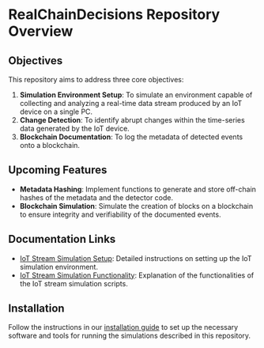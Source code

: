 # RealChainDecisions Repository Overview

## Objectives
This repository aims to address three core objectives:
1. **Simulation Environment Setup**: To simulate an environment capable of collecting and analyzing a real-time data stream produced by an IoT device on a single PC.
2. **Change Detection**: To identify abrupt changes within the time-series data generated by the IoT device.
3. **Blockchain Documentation**: To log the metadata of detected events onto a blockchain.

## Upcoming Features
- **Metadata Hashing**: Implement functions to generate and store off-chain hashes of the metadata and the detector code.
- **Blockchain Simulation**: Simulate the creation of blocks on a blockchain to ensure integrity and verifiability of the documented events.

## Documentation Links
- [IoT Stream Simulation Setup](https://github.com/GeorgeMadlis/RealChainDecisions/blob/main/iot_stream_simulation.md): Detailed instructions on setting up the IoT simulation environment.
- [IoT Stream Simulation Functionality](https://github.com/GeorgeMadlis/RealChainDecisions/blob/main/functionality_iot_ss.md): Explanation of the functionalities of the IoT stream simulation scripts.

## Installation
Follow the instructions in our [installation guide](https://github.com/GeorgeMadlis/RealChainDecisions/blob/main/installation.md) to set up the necessary software and tools for running the simulations described in this repository.
